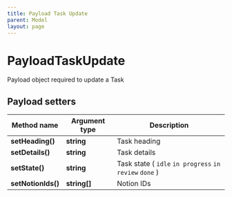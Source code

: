 ```yaml
---
title: Payload Task Update
parent: Model
layout: page
---
```


# PayloadTaskUpdate

Payload object required to update a Task

## Payload setters

Method name | Argument type | Description
------------ | ------------- | -------------
**setHeading()** | **string** | Task heading
**setDetails()** | **string** | Task details
**setState()** | **string** | Task state ( `idle` `in progress` `in review` `done` )
**setNotionIds()** | **string[]** | Notion IDs

